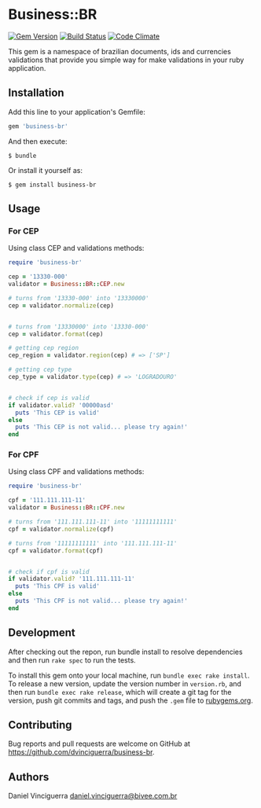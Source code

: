 # Business::BR

[![Gem Version](https://badge.fury.io/rb/business-br.svg)](https://badge.fury.io/rb/business-br)
[![Build Status](https://travis-ci.org/dvinciguerra/business-br.svg?branch=master)](https://travis-ci.org/dvinciguerra/business-br)
[![Code Climate](https://codeclimate.com/github/dvinciguerra/business-br/badges/gpa.svg)](https://codeclimate.com/github/dvinciguerra/business-br)

This gem is a namespace of brazilian documents, ids and currencies validations that provide you simple
way for make validations in your ruby application.


## Installation

Add this line to your application's Gemfile:

```ruby
gem 'business-br'
```

And then execute:

    $ bundle

Or install it yourself as:

    $ gem install business-br

## Usage


### For CEP

Using class CEP and validations methods:

```ruby
require 'business-br'

cep = '13330-000'
validator = Business::BR::CEP.new

# turns from '13330-000' into '13330000'
cep = validator.normalize(cep)


# turns from '13330000' into '13330-000'
cep = validator.format(cep)

# getting cep region
cep_region = validator.region(cep) # => ['SP']

# getting cep type
cep_type = validator.type(cep) # => 'LOGRADOURO'


# check if cep is valid
if validator.valid? '00000asd'
  puts 'This CEP is valid'
else 
  puts 'This CEP is not valid... please try again!'
end
```


### For CPF

Using class CPF and validations methods:

```ruby
require 'business-br'

cpf = '111.111.111-11'
validator = Business::BR::CPF.new

# turns from '111.111.111-11' into '11111111111'
cpf = validator.normalize(cpf)

# turns from '11111111111' into '111.111.111-11'
cpf = validator.format(cpf)


# check if cpf is valid
if validator.valid? '111.111.111-11'
  puts 'This CPF is valid'
else 
  puts 'This CPF is not valid... please try again!'
end
```


## Development

After checking out the repon, run bundle install to resolve dependencies and then run `rake spec` to run the tests.

To install this gem onto your local machine, run `bundle exec rake install`. To release a new version, update the version number in `version.rb`, and then run `bundle exec rake release`, which will create a git tag for the version, push git commits and tags, and push the `.gem` file to [rubygems.org](https://rubygems.org).

## Contributing

Bug reports and pull requests are welcome on GitHub at https://github.com/dvinciguerra/business-br.


## Authors

Daniel Vinciguerra <daniel.vinciguerra@bivee.com.br>

